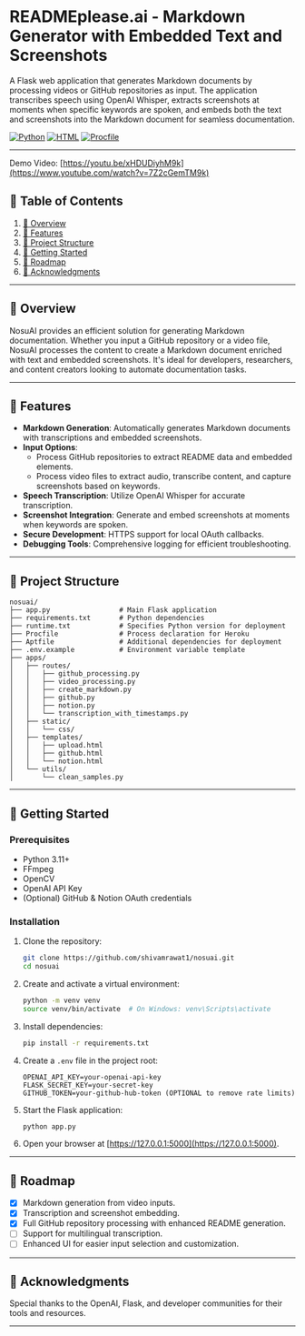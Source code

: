 
# READMEplease.ai - Markdown Generator with Embedded Text and Screenshots

A Flask web application that generates Markdown documents by processing videos or GitHub repositories as input. The application transcribes speech using OpenAI Whisper, extracts screenshots at moments when specific keywords are spoken, and embeds both the text and screenshots into the Markdown document for seamless documentation.

[![Python](https://img.shields.io/badge/Python-3776AB.svg?style=for-the-badge&logo=Python&logoColor=white)](https://www.python.org/)
[![HTML](https://img.shields.io/badge/HTML-gray.svg?style=for-the-badge&logo=HTML&logoColor=white)](https://developer.mozilla.org/en-US/docs/Web/HTML)
[![Procfile](https://img.shields.io/badge/Procfile-gray.svg?style=for-the-badge&logo=Procfile&logoColor=white)](https://devcenter.heroku.com/articles/procfile)

---

Demo Video: [https://youtu.be/xHDUDiyhM9k](https://www.youtube.com/watch?v=7Z2cGemTM9k)

## 🔗 Table of Contents

1. [📍 Overview](#-overview)
2. [👾 Features](#-features)
3. [📁 Project Structure](#-project-structure)
4. [🚀 Getting Started](#-getting-started)
5. [📌 Roadmap](#-roadmap)
6. [🙌 Acknowledgments](#-acknowledgments)

---

## 📍 Overview

NosuAI provides an efficient solution for generating Markdown documentation. Whether you input a GitHub repository or a video file, NosuAI processes the content to create a Markdown document enriched with text and embedded screenshots. It's ideal for developers, researchers, and content creators looking to automate documentation tasks.

---

## 👾 Features

- **Markdown Generation**: Automatically generates Markdown documents with transcriptions and embedded screenshots.
- **Input Options**:
  - Process GitHub repositories to extract README data and embedded elements.
  - Process video files to extract audio, transcribe content, and capture screenshots based on keywords.
- **Speech Transcription**: Utilize OpenAI Whisper for accurate transcription.
- **Screenshot Integration**: Generate and embed screenshots at moments when keywords are spoken.
- **Secure Development**: HTTPS support for local OAuth callbacks.
- **Debugging Tools**: Comprehensive logging for efficient troubleshooting.

---

## 📁 Project Structure

```plaintext
nosuai/
├── app.py                 # Main Flask application
├── requirements.txt       # Python dependencies
├── runtime.txt            # Specifies Python version for deployment
├── Procfile               # Process declaration for Heroku
├── Aptfile                # Additional dependencies for deployment
├── .env.example           # Environment variable template
├── apps/
│   ├── routes/
│   │   ├── github_processing.py
│   │   ├── video_processing.py
│   │   ├── create_markdown.py
│   │   ├── github.py
│   │   ├── notion.py
│   │   └── transcription_with_timestamps.py
│   ├── static/
│   │   └── css/
│   ├── templates/
│   │   ├── upload.html
│   │   ├── github.html
│   │   └── notion.html
│   └── utils/
│       └── clean_samples.py
```

---

## 🚀 Getting Started

### Prerequisites

- Python 3.11+
- FFmpeg
- OpenCV
- OpenAI API Key
- (Optional) GitHub & Notion OAuth credentials

### Installation

1. Clone the repository:

   ```bash
   git clone https://github.com/shivamrawat1/nosuai.git
   cd nosuai
   ```

2. Create and activate a virtual environment:

   ```bash
   python -m venv venv
   source venv/bin/activate  # On Windows: venv\Scripts\activate
   ```

3. Install dependencies:

   ```bash
   pip install -r requirements.txt
   ```

4. Create a `.env` file in the project root:

   ```env
   OPENAI_API_KEY=your-openai-api-key
   FLASK_SECRET_KEY=your-secret-key
   GITHUB_TOKEN=your-github-hub-token (OPTIONAL to remove rate limits)
   ```

5. Start the Flask application:

   ```bash
   python app.py
   ```

6. Open your browser at [https://127.0.0.1:5000](https://127.0.0.1:5000).

---

## 📌 Roadmap

- [x] Markdown generation from video inputs.
- [x] Transcription and screenshot embedding.
- [x] Full GitHub repository processing with enhanced README generation.
- [ ] Support for multilingual transcription.
- [ ] Enhanced UI for easier input selection and customization.

---


## 🙌 Acknowledgments

Special thanks to the OpenAI, Flask, and developer communities for their tools and resources.

--- 

